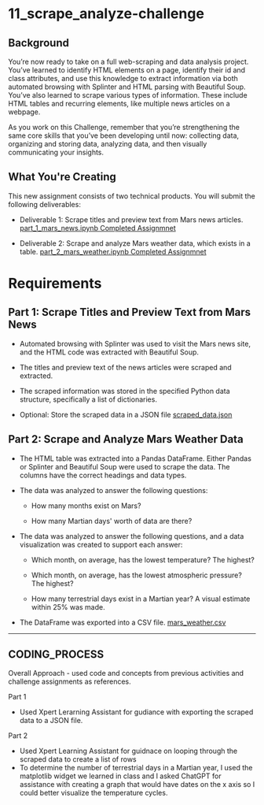 # 11_scrape_analyze-challenge

## Background
You’re now ready to take on a full web-scraping and data analysis project. You’ve learned to identify HTML elements on a page, identify their id and class attributes, and use this knowledge to extract information via both automated browsing with Splinter and HTML parsing with Beautiful Soup. You’ve also learned to scrape various types of information. These include HTML tables and recurring elements, like multiple news articles on a webpage.

As you work on this Challenge, remember that you’re strengthening the same core skills that you’ve been developing until now: collecting data, organizing and storing data, analyzing data, and then visually communicating your insights.

## What You're Creating
This new assignment consists of two technical products. You will submit the following deliverables:

- Deliverable 1: Scrape titles and preview text from Mars news articles. [part_1_mars_news.ipynb Completed Assignmnet](https://github.com/wrighang/11_scrape_analyze-challenge/blob/main/part_1_mars_news.ipynb)

- Deliverable 2: Scrape and analyze Mars weather data, which exists in a table. [part_2_mars_weather.ipynb Completed Assignmnet](https://github.com/wrighang/11_scrape_analyze-challenge/blob/main/part_2_mars_weather.ipynb)

# Requirements

## Part 1: Scrape Titles and Preview Text from Mars News
- Automated browsing with Splinter was used to visit the Mars news site, and the HTML code was extracted with Beautiful Soup.

- The titles and preview text of the news articles were scraped and extracted.

- The scraped information was stored in the specified Python data structure, specifically a list of dictionaries.

- Optional: Store the scraped data in a JSON file [scraped_data.json](https://github.com/wrighang/11_scrape_analyze-challenge/blob/main/scraped_data.json) 

## Part 2: Scrape and Analyze Mars Weather Data
- The HTML table was extracted into a Pandas DataFrame. Either Pandas or Splinter and Beautiful Soup were used to scrape the data. The columns have the correct headings and data types.

- The data was analyzed to answer the following questions:

    - How many months exist on Mars?

    - How many Martian days' worth of data are there?

- The data was analyzed to answer the following questions, and a data visualization was created to support each answer:

    - Which month, on average, has the lowest temperature? The highest?

    - Which month, on average, has the lowest atmospheric pressure? The highest?

    - How many terrestrial days exist in a Martian year? A visual estimate within 25% was made.

- The DataFrame was exported into a CSV file. [mars_weather.csv](https://github.com/wrighang/11_scrape_analyze-challenge/blob/main/mars_weather.csv)


--------------------------------------------------------------------------------------------------

## CODING_PROCESS

Overall Approach - used code and concepts from previous activities and challenge assignments as references.

 Part 1
- Used Xpert Lerarning Assistant for gudiance with exporting the scraped data to a JSON file. 

 Part 2
- Used Xpert Learning Assistant for guidnace on looping through the scraped data to create a list of rows
- To determine the number of terrestrial days in a Martian year, I used the matplotlib widget we learned in class and I asked ChatGPT for assistance with creating a graph that would have dates on the x axis so I could better visualize the temperature cycles.

